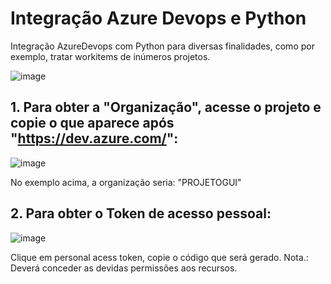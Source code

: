 # Integração Azure Devops e Python
Integração AzureDevops com Python para diversas finalidades, como por exemplo, tratar workitems de inúmeros projetos.

![image](https://github.com/freitasgui/azuredevopspython/assets/117831172/d4a04ca6-7ef9-4d02-b5dc-e6917f981b0f)

## 1. Para obter a "Organização", acesse o projeto e copie o que aparece após "https://dev.azure.com/":

![image](https://github.com/freitasgui/azuredevopspython/assets/117831172/19955f74-9f62-4ad7-b8a4-ef70c7ad028d)

No exemplo acima, a organização seria: "PROJETOGUI"

## 2. Para obter o Token de acesso pessoal:

![image](https://github.com/freitasgui/azuredevopspython/assets/117831172/79106040-a4f7-4742-ab72-862d4227b89c)

Clique em personal acess token, copie o código que será gerado.
Nota.: Deverá conceder as devidas permissões aos recursos.
